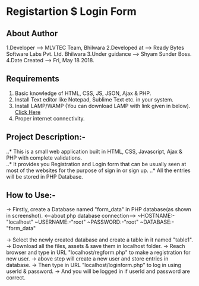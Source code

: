 # Registartion $ Login Form

## About Author

  1.Developer	-->   MLVTEC Team, Bhilwara
  2.Developed at 	-->   Ready Bytes Software Labs Pvt. Ltd. Bhilwara
  3.Under guidance	-->   Shyam Sunder Boss.
  4.Date Created	-->   Fri, May 18 2018.
  
## Requirements

1. Basic knowledge of HTML, CSS, JS, JSON, Ajax & PHP.
2. Install Text editor like Notepad, Sublime Text etc. in your system. 
3. Install LAMP/WAMP (You can download LAMP with link given in below).
  [Click Here](https://www.digitalocean.com/community/tutorials/how-to-install-linux-apache-mysql-php-lamp-stack-on-ubuntu-14-04)
4. Proper internet connectivity.

## Project Description:-

..* This is a small web application built in HTML, CSS, Javascript, Ajax & PHP with complete validations.  
 ..* It provides you Registration and Login form that can be usually seen at most of the websites for the purpose of sign in or sign up. 
..* All the entries will be stored in PHP Database.

## How to Use:-

-> Firstly, create a Database named "form_data" in PHP database(as shown in screenshot).
	<--about php database connection-->
		~HOSTNAME:-"localhost"
		~USERNAME:-"root"
		~PASSWORD:-"root"
		~DATABASE:-"form_data"

-> Select the newly created database and create a table in it named "table1".
-> Download all the files, assets & save them in localhost folder.
-> Reach browser and type in URL "localhost/regform.php" to make a registration for new user.
-> above step will create a new user and store entries in database. 
-> Then type in URL "localhost/loginform.php" to log in using userId & password.
-> And you will be logged in if userId and password are correct.

			


